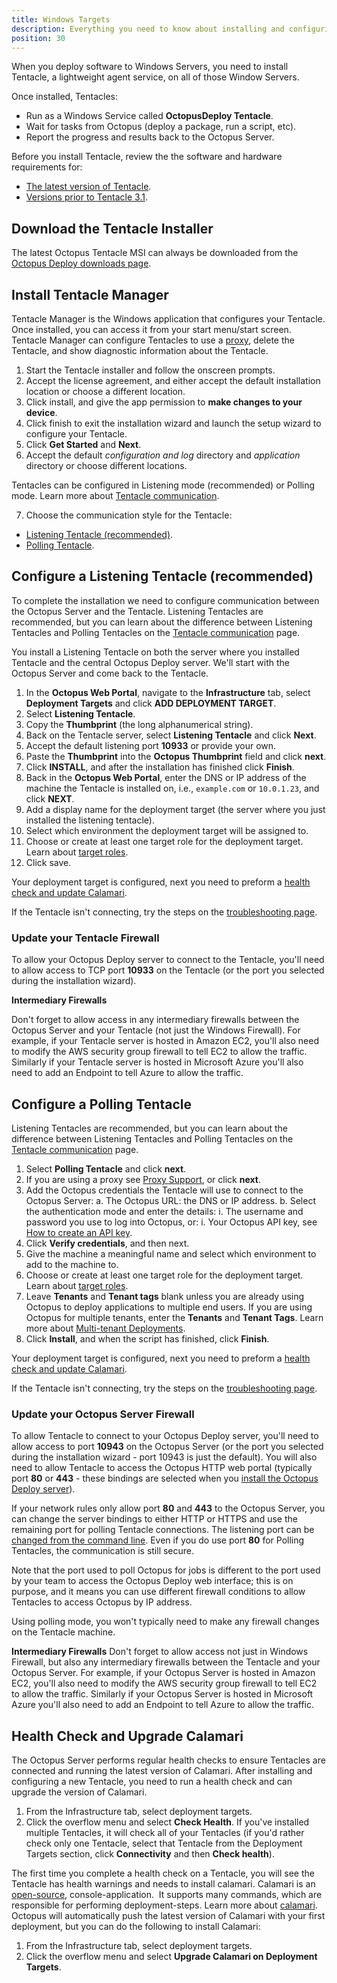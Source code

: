 ```yaml
---
title: Windows Targets
description: Everything you need to know about installing and configuring Octopus Tentacles on Windows targets for use with your deployments.
position: 30
---
```

When you deploy software to Windows Servers, you need to install Tentacle, a lightweight agent service, on all of those Window Servers.

Once installed, Tentacles:

- Run as a Windows Service called **OctopusDeploy Tentacle**.
- Wait for tasks from Octopus (deploy a package, run a script, etc).
- Report the progress and results back to the Octopus Server.

Before you install Tentacle, review the the software and hardware requirements for:

- [The latest version of Tentacle](/docs/infrastructure/windows-targets/requirements/index.md).
- [Versions prior to Tentacle 3.1](/docs/infrastructure/windows-targets/requirements/legacy-requirements.md).

## Download the Tentacle Installer

The latest Octopus Tentacle MSI can always be downloaded from the [Octopus Deploy downloads page](https://octopus.com/downloads).

## Install Tentacle Manager

Tentacle Manager is the Windows application that configures your Tentacle. Once installed, you can access it from your start menu/start screen. Tentacle Manager can configure Tentacles to use a [proxy](/docs/infrastructure/windows-targets/proxy-support.md), delete the Tentacle, and show diagnostic information about the Tentacle.

1. Start the Tentacle installer and follow the onscreen prompts.
2. Accept the license agreement, and either accept the default installation location or choose a different location.
3. Click install, and give the app permission to **make changes to your device**.
4. Click finish to exit the installation wizard and launch the setup wizard to configure your Tentacle.
5. Click **Get Started** and **Next**.
6. Accept the default *configuration and log* directory and *application* directory or choose different locations.

Tentacles can be configured in Listening mode (recommended) or Polling mode. Learn more about [Tentacle communication](/docs/infrastructure/windows-targets/tentacle-communication.md).

7. Choose the communication style for the Tentacle:
  - [Listening Tentacle (recommended)](/docs/infrastructure/windows-targets/index.md#configure-a-listening-tentacle-recommended).
  - [Polling Tentacle](/docs/infrastructure/windows-targets/index.md#configure-a-polling-tentacle).

## Configure a Listening Tentacle (recommended)

To complete the installation we need to configure communication between the Octopus Server and the Tentacle. Listening Tentacles are recommended, but you can learn about the difference between Listening Tentacles and Polling Tentacles on the [Tentacle communication](/docs/infrastructure/windows-targets/tentacle-communication.md) page.

You install a Listening Tentacle on both the server where you installed Tentacle and the central Octopus Deploy server. We'll start with the Octopus Server and come back to the Tentacle.

1. In the **Octopus Web Portal**, navigate to the **Infrastructure** tab, select **Deployment Targets** and click **ADD DEPLOYMENT TARGET**.
1. Select **Listening Tentacle**.
1. Copy the **Thumbprint** (the long alphanumerical string).
1. Back on the Tentacle server, select **Listening Tentacle** and click **Next**.
1. Accept the default listening port **10933** or provide your own.
1. Paste the **Thumbprint** into the **Octopus Thumbprint** field and click **next**.
1. Click **INSTALL**, and after the installation has finished click **Finish**.
1. Back in the **Octopus Web Portal**, enter the DNS or IP address of the machine the Tentacle is installed on, i.e., `example.com` or `10.0.1.23`, and click **NEXT**.
1. Add a display name for the deployment target (the server where you just installed the listening tentacle).
1. Select which environment the deployment target will be assigned to.
1. Choose or create at least one target role for the deployment target. Learn about [target roles](/docs/infrastructure/target-roles/index.md).
1. Click save.

Your deployment target is configured, next you need to preform a [health check and update Calamari](/docs/infrastructure/windows-targets/index.md#health-check-and-upgrade-calamari).

If the Tentacle isn't connecting, try the steps on the [troubleshooting page](/docs/infrastructure/windows-targets/troubleshooting-tentacles.md).

### Update your Tentacle Firewall

To allow your Octopus Deploy server to connect to the Tentacle, you'll need to allow access to TCP port **10933** on the Tentacle (or the port you selected during the installation wizard).

**Intermediary Firewalls**

Don't forget to allow access in any intermediary firewalls between the Octopus Server and your Tentacle (not just the Windows Firewall). For example, if your Tentacle server is hosted in Amazon EC2, you'll also need to modify the AWS security group firewall to tell EC2 to allow the traffic. Similarly if your Tentacle server is hosted in Microsoft Azure you'll also need to add an Endpoint to tell Azure to allow the traffic.

## Configure a Polling Tentacle

Listening Tentacles are recommended, but you can learn about the difference between Listening Tentacles and Polling Tentacles on the [Tentacle communication](/docs/infrastructure/windows-targets/tentacle-communication.md) page.

1. Select **Polling Tentacle** and click **next**.
1. If you are using a proxy see [Proxy Support](/docs/infrastructure/windows-targets/proxy-support.md), or click **next**.
1. Add the Octopus credentials the Tentacle will use to connect to the Octopus Server:
    a. The Octopus URL: the DNS or IP address.
    b. Select the authentication mode and enter the details:
        i. The username and password you use to log into Octopus, or:
        i. Your Octopus API key, see [How to create an API key](/docs/api-and-integration/api/how-to-create-an-api-key.md).
1. Click **Verify credentials**, and then next.
1. Give the machine a meaningful name and select which environment to add to the machine to.
1. Choose or create at least one target role for the deployment target. Learn about [target roles](/docs/infrastructure/target-roles/index.md).
1. Leave **Tenants** and **Tenant tags** blank unless you are already using Octopus to deploy applications to multiple end users. If you are using Octopus for multiple tenants, enter the **Tenants** and **Tenant Tags**. Learn more about [Multi-tenant Deployments](/docs/deployment-patterns/multi-tenant-deployments/index.md).
1. Click **Install**, and when the script has finished, click **Finish**.

Your deployment target is configured, next you need to preform a  [health check and update Calamari](/docs/infrastructure/windows-targets/index.md#health-check-and-upgrade-calamari).

If the Tentacle isn't connecting, try the steps on the [troubleshooting page](/docs/infrastructure/windows-targets/troubleshooting-tentacles.md).

### Update your Octopus Server Firewall

To allow Tentacle to connect to your Octopus Deploy server, you'll need to allow access to port **10943** on the Octopus Server (or the port you selected during the installation wizard - port 10943 is just the default). You will also need to allow Tentacle to access the Octopus HTTP web portal (typically port **80** or **443** - these bindings are selected when you [install the Octopus Deploy server](/docs/installation/index.md)).

If your network rules only allow port **80** and **443** to the Octopus Server, you can change the server bindings to either HTTP or HTTPS and
use the remaining port for polling Tentacle connections. The listening port can be [changed from the command line](/docs/administration/server-configuration-and-file-storage/index.md).
Even if you do use port **80** for Polling Tentacles, the communication is still secure.

Note that the port used to poll Octopus for jobs is different to the port used by your team to access the Octopus Deploy web interface;
this is on purpose, and it means you can use different firewall conditions to allow Tentacles to access Octopus by IP address.

Using polling mode, you won't typically need to make any firewall changes on the Tentacle machine.

**Intermediary Firewalls**
Don't forget to allow access not just in Windows Firewall, but also any intermediary firewalls between the Tentacle and your Octopus Server. For example, if your Octopus Server is hosted in Amazon EC2, you'll also need to modify the AWS security group firewall to tell EC2 to allow the traffic. Similarly if your Octopus Server is hosted in Microsoft Azure you'll also need to add an Endpoint to tell Azure to allow the traffic.

## Health Check and Upgrade Calamari

The Octopus Server performs regular health checks to ensure Tentacles are connected and running the latest version of Calamari. After installing and configuring a new Tentacle, you need to run a health check and can upgrade the version of Calamari.

1. From the Infrastructure tab, select deployment targets.
2. Click the overflow menu and select **Check Health**. If you've installed multiple Tentacles, it will check all of your Tentacles (if you'd rather check only one Tentacle, select that Tentacle from the Deployment Targets section, click **Connectivity** and then **Check health**).

The first time you complete a health check on a Tentacle, you will see the Tentacle has health warnings and needs to install calamari.
Calamari is an [open-source](https://github.com/OctopusDeploy/Calamari), console-application.  It supports many commands, which are responsible for performing deployment-steps. Learn more about [calamari](/docs/api-and-integration/calamari.md). Octopus will automatically push the latest version of Calamari with your first deployment, but you can do the following to install Calamari:

1. From the Infrastructure tab, select deployment targets.
2. Click the overflow menu and select **Upgrade Calamari on Deployment Targets**.
